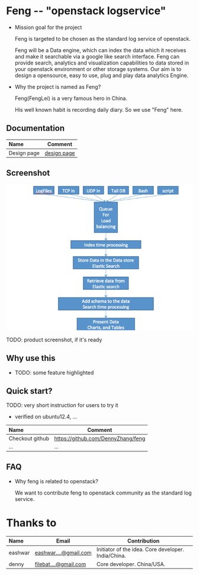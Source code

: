 Feng -- "openstack logservice"
=========
- Mission goal for the project 

   Feng is targeted to be chosen as the standard log service of openstack. 

   Feng will be a Data engine, which can index the data which it receives and make it searchable via a google like search interface. Feng can provide search, analytics and visualization capabilities to data stored in your openstack environment or other storage systems. Our aim is to design a opensource, easy to use, plug and play data analytics Engine.

- Why the project is named as Feng? 

   Feng(FengLei) is a very famous hero in China. 

   His well known habit is recording daily diary. So we use "Feng" here.

## Documentation
| Name | Comment |
|:-----------------|----|
| Design page | [design page](Design.md)|

## Screenshot
![](./images/design1.png)

TODO: product screenshot, if it's ready

## Why use this
- TODO: some feature highlighted

## Quick start?
TODO: very short instruction for users to try it

- verified on ubuntu12.4, ...

| Name | Comment |
|:-----------------|----|
| Checkout github | https://github.com/DennyZhang/feng |
|... | ...|

## FAQ
- Why feng is related to openstack?

   We want to contribute feng to openstack community as the standard log service.

# Thanks to

| Name | Email | Contribution |
|:--------|---------------|------------------|
|eashwar | eashwar....@gmail.com | Initiator of the idea. Core developer. India/China. |
|denny | filebat....@gmail.com | Core developer. China/USA.  |

